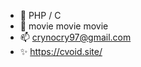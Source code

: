 
- 🌱 PHP / C
- 💞️ movie movie movie
- 📫 crynocry97@gmail.com
- ✨ https://cvoid.site/

<!---
NeverRetrun/NeverRetrun is a ✨ special ✨ repository because its `README.md` (this file) appears on your GitHub profile.
You can click the Preview link to take a look at your changes.
--->
